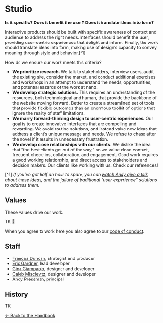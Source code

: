 # Studio

**Is it specific? Does it benefit the user? Does it translate ideas into form?**

Interactive products should be built with specific awareness of context and audience to address the right needs. Interfaces should benefit the user, providing user-centric experiences that delight and inform. Finally, the work should translate ideas into form, making use of design’s capacity to convey meaning through style and behavior.[^1]

How do we ensure our work meets this criteria?

- **We prioritize research.** We talk to stakeholders, interview users, audit the existing site, consider the market, and conduct additional exercises and workshops in an attempt to understand the needs, opportunities, and potential hazards of the work at hand.
- **We develop strategic solutions.** This requires an understanding of the resources, both technological and human, that provide the backbone of the website moving forward. Better to create a streamlined set of tools that provide flexible outcomes than an enormous toolkit of options that ignore the reality of staff limitations.
- **We marry forward-thinking design to user-centric experiences.** Our goal is to create innovative interfaces that are compelling and rewarding. We avoid routine solutions, and instead value new ideas that address a client’s unique message and needs. We refuse to chase after the novel if it results in unnecessary frustration.
- **We develop close relationships with our clients.** We dislike the idea that “the best clients get out of the way,” so we value close contact, frequent check-ins, collaboration, and engagement. Good work requires a good working relationship, and direct access to stakeholders and decision makers. Our clients like working with us. Check our references!

[^1] _If you’ve got half an hour to spare, you can [watch Andy give a talk](https://vimeo.com/182326074) about these ideas, and the failure of traditional “user experience” solutions to address them._

## Values

These values drive our work.

TK 😬 

When you agree to work here you also agree to our [code of conduct](code-of-conduct.md).

## Staff

- [Frances Duncan](mailto:frances@rumo.rs), strategist and producer
- [Eric Gardner](mailto:Eric@rumo.rs), lead developer
- [Gina Giampaolo](mailto:gina@rumo.rs), designer and developer
- [Caleb Misclevitz](mailto:caleb@rumo.rs), designer and developer
- [Andy Pressman](mailto:andy@rumo.rs), principal


## History

TK


[← Back to the Handbook](../README.md)
